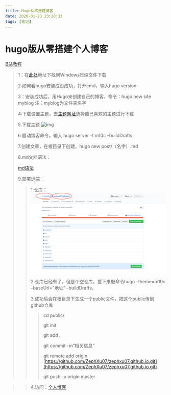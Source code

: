 ```yaml
---
title: Hugo从零搭建博客
date: 2020-01-23 23:20:32
tags: [笔记]
---
```


hugo版从零搭建个人博客
======================

[B站教程](https://www.bilibili.com/video/av51574688)

> 1：在[此处](https://github.com/gohugoio/hugo/releases)地址下找到Windows压缩文件下载
>
> 2:如何看hugo安装成没成功，打开cmd，输入hugo version
>
> 3：安装成功后，用Hugo来创建自己的博客，命令：hugo new site myblog
> 注：myblog为文件夹名字
>
> 4:下载设置主题，去[主题网址](https://themes.gohugo.io/)选择自己喜欢的主题进行下载
>
> 5.下载主题
> ![img](https://github.com/ZephXu07/IMG/raw/master/1033328-20190513110131643-1221757335.pn)
>
> 6.启动博客命令，输入 hugo server -t m10c –buildDrafts
>
> 7.创建文章，在根目录下创建，hugo new post/（名字）.md
>
> 8.md文档语法：
>
> [md语法](https://www.jianshu.com/p/399e5a3c7cc5)
>
> 9.部署远端：
>
> > 1.仓库：![img3](https://github.com/ZephXu07/IMG/raw/master/UC%E6%88%AA%E5%9B%BE20190822213904.png)
> >
> > 2.仓库已经有了，但是个空仓库，接下来敲命令hugo –theme=m10c
> > –baseUrl=”地址” –buildDrafts，
> >
> > 3.成功后会在根目录下生成一个public文件，把这个public传到github仓库
> >
> > > cd public/
> > >
> > > git init
> > >
> > > git add .
> > >
> > > git commit -m”相关信息”
> > >
> > > git remote add origin
> > > [https://github.com/ZephXu07/zephxu07.github.io.git](https://github.com/ZephXu07/zephxu07.github.io.git)
> > >
> > > git push -u origin master

> > 4.访问：[个人博客](https://zephxu07.github.io/)